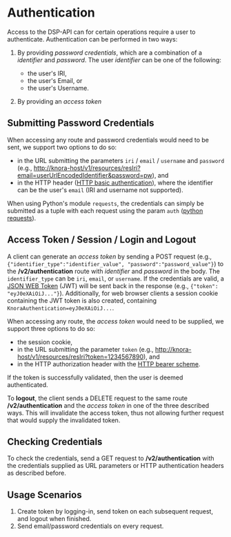 <!---
 * Copyright © 2021 Data and Service Center for the Humanities and/or DaSCH Service Platform contributors.
 * SPDX-License-Identifier: Apache-2.0
-->

# Authentication

Access to the DSP-API can for certain operations require a user to authenticate.
Authentication can be performed in two ways:

1. By providing *password credentials*, which are a combination of a *identifier* and
   *password*. The user *identifier* can be one of the following:
    - the user's IRI,
    - the user's Email, or
    - the user's Username.

2. By providing an *access token*

## Submitting Password Credentials

When accessing any route and password credentials would need to be sent,
we support two options to do so:

- in the URL submitting the parameters `iri` / `email` / `username` and `password`
  (e.g., <http://knora-host/v1/resources/resIri?email=userUrlEncodedIdentifier&password=pw>), and
- in the HTTP header ([HTTP basic
  authentication](https://en.wikipedia.org/wiki/Basic_access_authentication)), where the
  identifier can be the user's `email` (IRI and username not supported).

When using Python's module `requests`, the credentials can simply be submitted as a tuple with
each request using the param `auth` ([python requests](http://docs.python-requests.org/en/master/user/authentication/#basic-authentication)).

## Access Token / Session / Login and Logout

A client can generate an *access token* by sending a POST request (e.g., `{"identifier_type":"identifier_value",
"password":"password_value"}`) to the **/v2/authentication** route with
*identifier* and *password* in the body. The `identifier_type` can be `iri`, `email`, or `username`.
If the credentials are valid, a [JSON WEB Token](https://jwt.io) (JWT) will be sent back in the
response (e.g., `{"token": "eyJ0eXAiOiJ..."}`). Additionally, for web browser clients a session cookie
containing the JWT token is also created, containing `KnoraAuthentication=eyJ0eXAiOiJ...`.

When accessing any route, the *access token* would need to be supplied, we support three options to do so:

- the session cookie,
- in the URL submitting the parameter `token` (e.g., <http://knora-host/v1/resources/resIri?token=1234567890>), and
- in the HTTP authorization header with the [HTTP bearer scheme](https://tools.ietf.org/html/rfc6750#section-2.1).

If the token is successfully validated, then the user is deemed authenticated.

To **logout**, the client sends a DELETE request to the same route **/v2/authentication** and
the *access token* in one of the three described ways. This will invalidate the access token,
thus not allowing further request that would supply the invalidated token.

## Checking Credentials

To check the credentials, send a GET request to **/v2/authentication** with the credentials
supplied as URL parameters or HTTP authentication headers as described before.

## Usage Scenarios

1.  Create token by logging-in, send token on each subsequent request, and logout when finished.
2.  Send email/password credentials on every request.
